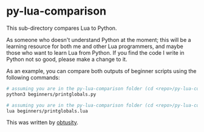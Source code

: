 # py-lua-comparison

This sub-directory compares Lua to Python.

As someone who doesn't understand Python at the moment; this will be a learning resource for both me and other Lua programmers, and maybe those who want to learn Lua from Python. If you find the code I write in Python not so good, please make a change to it.

As an example, you can compare both outputs of beginner scripts using the following commands:

```bash
# assuming you are in the py-lua-comparison folder (cd <repo>/py-lua-comparison)
python3 beginners/printglobals.py
```

```bash
# assuming you are in the py-lua-comparison folder (cd <repo>/py-lua-comparison)
lua beginners/printglobals.lua
```

This was written by [obtusity](https://github.com/obtusity).
